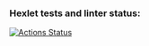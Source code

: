### Hexlet tests and linter status:
[![Actions Status](https://github.com/Daniil-Seleznev/python-project-49/actions/workflows/hexlet-check.yml/badge.svg)](https://github.com/Daniil-Seleznev/python-project-49/actions)